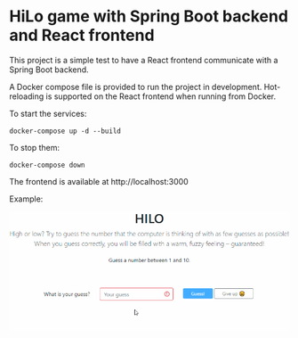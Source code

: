 # HiLo game with Spring Boot backend and React frontend

This project is a simple test to have a React frontend communicate with a Spring Boot backend.

A Docker compose file is provided to run the project in development. Hot-reloading is supported on
the React frontend when running from Docker.

To start the services:

    docker-compose up -d --build

To stop them:

    docker-compose down

The frontend is available at http://localhost:3000

Example:

![High Low Game](/hilo_demo.gif "High Low Game")
